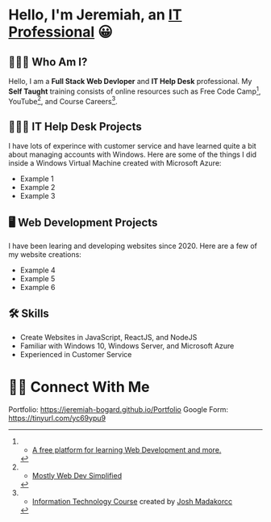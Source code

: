 # Hello, I'm Jeremiah, an [IT Professional](https://jeremiah-bogard.github.io/Portfolio) 😀
  ## 🧍🏼‍♂️ Who Am I?
   Hello, I am a **Full Stack Web Devloper** and **IT Help Desk** professional. My **Self Taught** training consists of online resources such as Free Code Camp[^1], YouTube[^2], and Course Careers[^3].
   [^1]: - [A free platform for learning Web Development and more.](https://freecodecamp.org)
   [^2]: - [Mostly Web Dev Simplified](https://www.youtube.com/@WebDevSimplified)
   [^3]: - [Information Technology Course](https://coursecareers.com) created by [Josh Madakorcc](https://github.com/joshmadakorcc)
  ## 👨🏼‍💻 IT Help Desk Projects
   I have lots of experince with customer service and have learned quite a bit about managing accounts with Windows. Here are some of the things I did inside a Windows Virtual Machine created with Microsoft Azure:
   - Example 1
   - Example 2
   - Example 3
  ## 🖥️ Web Development Projects
   I have been learing and developing websites since 2020. Here are a few of my website creations:
   - Example 4
   - Example 5
   - Example 6
  ## 🛠️ Skills
   - Create Websites in JavaScript, ReactJS, and NodeJS
   - Familiar with Windows 10, Windows Server, and Microsoft Azure
   - Experienced in Customer Service
# 🤳🏻 Connect With Me
  Portfolio: https://jeremiah-bogard.github.io/Portfolio
  Google Form: https://tinyurl.com/yc69ypu9
